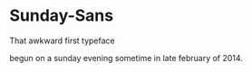 Sunday-Sans
===========

That awkward first typeface

begun on a sunday evening sometime in late february of 2014.
